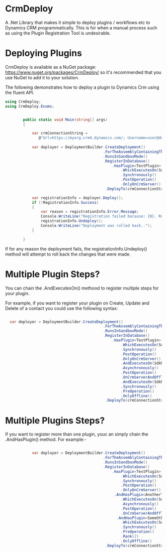 CrmDeploy
=========

A .Net Library that makes it simple to deploy plugins / workflows etc to Dynamics CRM programmatically. This is for when a manual process such as using the Plugin Registration Tool is undesirable.

# Deploying Plugins

CrmDeploy is available as a NuGet package: https://www.nuget.org/packages/CrmDeploy/ so it's recommended that you use NuGet to add it to your solution.

The following demonstrates how to deploy a plugin to Dynamics Crm using the fluent API.

```csharp
using CrmDeploy;
using CrmDeploy.Enums;


        public static void Main(string[] args)
        {

            var crmConnectionString =
               @"Url=https://myorg.crm4.dynamics.com/; Username=user@domain.onmicrosoft.com; Password=password; DeviceID=mydevice-dd9f6b7b2e6d; DevicePassword=password";
           
            var deployer = DeploymentBuilder.CreateDeployment()
                                            .ForTheAssemblyContainingThisPlugin<TestPlugin>("Test plugin assembly")
                                            .RunsInSandboxMode()
                                            .RegisterInDatabase()
                                                .HasPlugin<TestPlugin>()
                                                    .WhichExecutesOn(SdkMessageNames.Create, "contact")
                                                    .Synchronously()
                                                    .PostOperation()
                                                    .OnlyOnCrmServer()
                                             .DeployTo(crmConnectionString);

            var registrationInfo = deployer.Deploy();
            if (!RegistrationInfo.Success)
            {
                var reason = registrationInfo.Error.Message;
                Console.WriteLine("Registration failed because: {0}. Rolling deployment back.", reason);
                registrationInfo.Undeploy();
                Console.WriteLine("Deployment was rolled back..");
            }

        }

```

If for any reason the deployment fails, the registrationInfo.Undeploy() method will attempt to roll back the changes that were made.
                

# Multiple Plugin Steps?

You can chain the .AndExecutesOn() methood to register multiple steps for your plugin.

For example, if you want to register your plugin on Create, Update and Delete of a contact you could use the following syntax: 

```csharp

  var deployer = DeploymentBuilder.CreateDeployment()
                                            .ForTheAssemblyContainingThisPlugin<TestPlugin>("Test plugin assembly")
                                            .RunsInSandboxMode()
                                            .RegisterInDatabase()
                                                .HasPlugin<TestPlugin>()
                                                    .WhichExecutesOn(SdkMessageNames.Create, "contact")
                                                    .Synchronously()
                                                    .PostOperation()
                                                    .OnlyOnCrmServer()
                                                    .AndExecutesOn(SdkMessageNames.Update, "contact")
                                                    .Asynchronously()
                                                    .PostOperation()
                                                    .OnCrmServerAndOffline()
                                                    .AndExecutesOn(SdkMessageNames.Delete, "contact")
                                                    .Synchronously()
                                                    .PreOperation()
                                                    .OnlyOffline()
                                             .DeployTo(crmConnectionString.ConnectionString);
```

# Multiple Plugins Steps?

If you want to register more than one plugin, youc an simply chain the .AndHasPlugin() method. For example:-


```csharp

            var deployer = DeploymentBuilder.CreateDeployment()
                                            .ForTheAssemblyContainingThisPlugin<TestPlugin>("Test plugin assembly")
                                            .RunsInSandboxMode()
                                            .RegisterInDatabase()
                                                .HasPlugin<TestPlugin>()
                                                    .WhichExecutesOn(SdkMessageNames.Create, "contact")
                                                    .Synchronously()
                                                    .PostOperation()
                                                    .OnlyOnCrmServer()
                                                 .AndHasPlugin<AnotherTestPlugin>()
                                                    .WhichExecutesOn(SdkMessageNames.Update, "account")
                                                    .Asynchronously()
                                                    .PostOperation()
                                                    .OnCrmServerAndOffline()
                                                  .AndHasPlugin<SomeOtherPlugin>()
                                                    .WhichExecutesOn(SdkMessageNames.Associate, "my_custent", "my_otherent")
                                                    .Synchronously()
                                                    .PreOperation()
                                                    .Rank(2)
                                                    .OnlyOffline()
                                             .DeployTo(crmConnectionString.ConnectionString);

```

